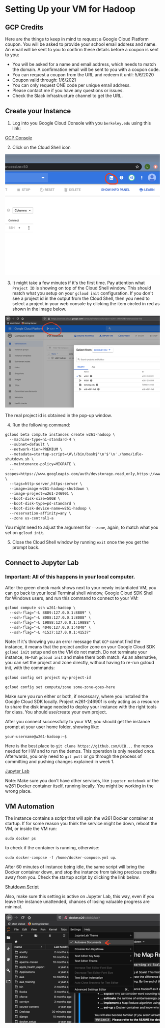 # Setting Up your VM for Hadoop

## GCP Credits

Here are the things to keep in mind to request a Google Cloud Platform coupon. You will be asked to provide your school email address and name. An email will be sent to you to confirm these details before a coupon is sent to you:

- You will be asked for a name and email address, which needs to match the domain. A confirmation email will be sent to you with a coupon code.
- You can request a coupon from the URL and redeem it until: 5/6/2020
- Coupon valid through: 1/6/2021
- You can only request ONE code per unique email address.
- Please contact me if you have any questions or issues.
- Check the Slack infrastructure channel to get the URL.

## Create your Instance

1. Log into you Google Cloud Console with you `berkeley.edu` using this link:

[GCP Console](http://console.cloud.google.com "Google Cloud")

2. Click on the Cloud Shell icon

![alt text](https://github.com/UCB-w261/w261-environment/blob/master/setup-new-hadoop-env/cloud_shell.png "Cloud Shell")

3. It might take a few minutes if it's the first time. Pay attention what `Project ID` is showing on top of the Cloud Shell window. This should match what you setup on your `gcloud init` configuration. If you don't see a project id in the output from the Cloud Shell, then you need to select a project in your web console by clicking the item circled in red as shown in the image below.

![alt text](https://github.com/UCB-w261/w261-environment/blob/master/setup-new-hadoop-env/project-id.png "Project ID")

The real project id is obtained in the pop-up window.


4. Run the following command:

```
gcloud beta compute instances create w261-hadoop \
  --machine-type=n1-standard-4 \
  --subnet=default \
  --network-tier=PREMIUM \
  --metadata=startup-script=\#\!/bin/bash$'\n'$'\n'./home/idle-shutdown.sh \
  --maintenance-policy=MIGRATE \
  --scopes=https://www.googleapis.com/auth/devstorage.read_only,https://www.googleapis.com/auth/logging.write,https://www.googleapis.com/auth/monitoring.write,https://www.googleapis.com/auth/servicecontrol,https://www.googleapis.com/auth/service.management.readonly,https://www.googleapis.com/auth/trace.append \
  --tags=http-server,https-server \
  --image=image-w261-hadoop-shutdown \
  --image-project=w261-246901 \
  --boot-disk-size=50GB \
  --boot-disk-type=pd-standard \
  --boot-disk-device-name=w261-hadoop \
  --reservation-affinity=any \
  --zone us-central1-a
```
You might need to adjust the argument for `--zone`, again, to match what you set on `gcloud init`.

5. Close the Cloud Shell window by running `exit` once the you get the prompt back.

## Connect to Jupyter Lab
### Important: All of this happens in your local computer.

After the green check mark shows next to your newly instantiated VM, you can go back to your local Terminal shell window, Google Cloud SDK Shell for Windows users, and run this command to connect to your VM:

```
gcloud compute ssh w261-hadoop \
  --ssh-flag="-L 8889:127.0.0.1:8889" \
  --ssh-flag="-L 8088:127.0.0.1:8088" \
  --ssh-flag="-L 19888:127.0.0.1:19888" \
  --ssh-flag="-L 4040:127.0.0.1:4040" \
  --ssh-flag="-L 41537:127.0.0.1:41537"
```

Note: If it's throwing you an error message that `GCP` cannot find the instance, it means that the project and/or zone on your Google Cloud SDK `gcloud init` setup and on the VM do not match. Do not terminate your instance, re-run `gcloud init` and make them both match. As an alternative, you can set the project and zone directly, without having to re-run gcloud init, with the commands:

`gcloud config set project my-project-id`

`gcloud config set compute/zone some-zone-goes-here`

Make sure you run either or both, if necessary, where you installed the Google Cloud SDK locally. Project w261-246901 is only acting as a resource to share the disk image needed to deploy your instance with the right tools for class. You should use/create your own project.

After you connect successfully to your VM, you should get the instance prompt at your user home folder, showing like:

`your-username@w261-hadoop:~$`

Here is the best place to `git clone https://github.com/UCB...` the repos needed for HW and to run the demos. This operation is only needed once. Afterwards, you only need to `git pull` or go through the process of committing and pushing changes explained in week 1.

[Jupyter Lab](http://localhost:8889 "Click here to open Jupyter Lab")

Note: Make sure you don't have other services, like `jupyter notebook` or the w261 Docker container itself, running locally. You might be working in the wrong place.

## VM Automation

The instance contains a script that will spin the w261 Docker container at startup. If for some reason you think the service might be down, reboot the VM, or inside the VM run:

`sudo docker ps`

to check if the container is running, otherwise:

`sudo docker-compose -f /home/docker-compose.yml up`.

After 60 minutes of instance being idle, the same script will bring the Docker container down, and stop the instance from taking precious credits away from you. Check the startup script by clicking the link below.

[Shutdown Script](https://github.com/UCB-w261/w261-environment/tree/master/setup-new-hadoop-env/idle-shutdown.sh "Shutdown Script")

Also, make sure this setting is active on Jupyter Lab, this way, even if you leave the instance unattended, chances of losing valuable progress are minimal.

![alt text](https://github.com/UCB-w261/w261-environment/blob/master/setup-new-hadoop-env/jupyter_lab_autosave.png)

